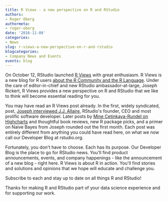 ```yaml
---
title: R Views - a new perspective on R and RStudio
authors:
- Roger Oberg
authormeta: 
- roger-oberg
date: '2016-11-08'
categories:
- News
slug: r-views-a-new-perspective-on-r-and-rstudio
blogcategories:
- Company News and Events
events: blog
---
```



On October 12, RStudio launched [R Views](https://rviews.rstudio.com/) with great enthusiasm. R Views is a new blog for R users [about the R Community and the R Language](https://rviews.rstudio.com/about/). Under the care of editor-in-chief and new RStudio ambassador-at-large, Joseph Rickert, R Views provides a new perspective on R and RStudio that we like to think will become essential reading for you.

You may have read an R Views post already. In the first, widely syndicated, post, [Joseph interviewed J.J. Allaire](https://rviews.rstudio.com/2016/10/12/interview-with-j-j-allaire/), RStudio's founder, CEO and most prolific software developer. Later posts by [Mine Cetinkaya-Rundel on Highcharts](https://rviews.rstudio.com/2016/10/19/creating-interactive-plots-with-r-and-highcharts/) and thoughtful book reviews, new R package picks, and a primer on Naive Bayes from Joseph rounded out the first month. Each post was entirely different from anything you could have read here, on what we now call our Developer Blog at rstudio.org.

Fortunately, you don't have to choose. Each has its purpose. Our Developer Blog is the place to go for RStudio news. You'll find product announcements, events, and company happenings - like the announcement of a new blog - right here. R Views is about R in action. You'll find stories and solutions and opinions that we hope will educate and challenge you.

Subscribe to each and stay up to date on all things R and RStudio!

Thanks for making R and RStudio part of your data science experience and for supporting our work.

